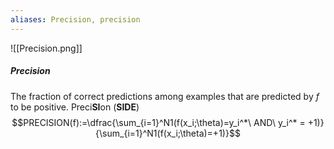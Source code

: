 ```yaml
---
aliases: Precision, precision
---
```

![[Precision.png]]
##### Precision
The fraction of correct predictions among examples that are predicted by $f$ to be positive. Preci**SI**on (**SIDE**)$$PRECISION(f):=\dfrac{\sum_{i=1}^N1(f(x_i;\theta)=y_i^*\ AND\ y_i^* = +1)}{\sum_{i=1}^N1(f(x_i;\theta)=+1)}$$
